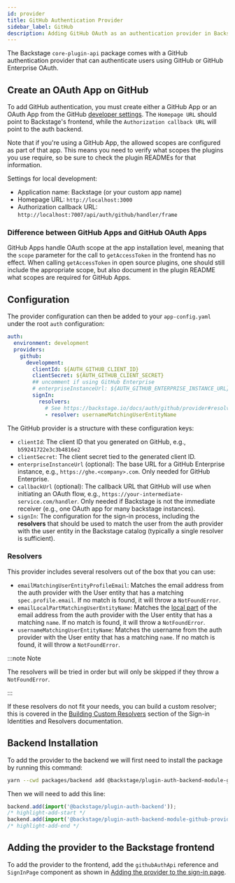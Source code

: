 ```yaml
---
id: provider
title: GitHub Authentication Provider
sidebar_label: GitHub
description: Adding GitHub OAuth as an authentication provider in Backstage
---
```


The Backstage `core-plugin-api` package comes with a GitHub authentication
provider that can authenticate users using GitHub or GitHub Enterprise OAuth.

## Create an OAuth App on GitHub

To add GitHub authentication, you must create either a GitHub App or an OAuth
App from the GitHub
[developer settings](https://github.com/settings/developers). The `Homepage URL`
should point to Backstage's frontend, while the `Authorization callback URL`
will point to the auth backend.

Note that if you're using a GitHub App, the allowed scopes are configured as
part of that app. This means you need to verify what scopes the plugins you use
require, so be sure to check the plugin READMEs for that information.

Settings for local development:

- Application name: Backstage (or your custom app name)
- Homepage URL: `http://localhost:3000`
- Authorization callback URL: `http://localhost:7007/api/auth/github/handler/frame`

### Difference between GitHub Apps and GitHub OAuth Apps

GitHub Apps handle OAuth scope at the app installation level, meaning that the
`scope` parameter for the call to `getAccessToken` in the frontend has no
effect. When calling `getAccessToken` in open source plugins, one should still
include the appropriate scope, but also document in the plugin README what
scopes are required for GitHub Apps.

## Configuration

The provider configuration can then be added to your `app-config.yaml` under the
root `auth` configuration:

```yaml
auth:
  environment: development
  providers:
    github:
      development:
        clientId: ${AUTH_GITHUB_CLIENT_ID}
        clientSecret: ${AUTH_GITHUB_CLIENT_SECRET}
        ## uncomment if using GitHub Enterprise
        # enterpriseInstanceUrl: ${AUTH_GITHUB_ENTERPRISE_INSTANCE_URL}
        signIn:
          resolvers:
            # See https://backstage.io/docs/auth/github/provider#resolvers for more resolvers
            - resolver: usernameMatchingUserEntityName
```

The GitHub provider is a structure with these configuration keys:

- `clientId`: The client ID that you generated on GitHub, e.g.,
  `b59241722e3c3b4816e2`
- `clientSecret`: The client secret tied to the generated client ID.
- `enterpriseInstanceUrl` (optional): The base URL for a GitHub Enterprise
  instance, e.g., `https://ghe.<company>.com`. Only needed for GitHub Enterprise.
- `callbackUrl` (optional): The callback URL that GitHub will use when
  initiating an OAuth flow, e.g.,
  `https://your-intermediate-service.com/handler`. Only needed if Backstage is
  not the immediate receiver (e.g., one OAuth app for many backstage instances).
- `signIn`: The configuration for the sign-in process, including the **resolvers**
  that should be used to match the user from the auth provider with the user
  entity in the Backstage catalog (typically a single resolver is sufficient).

### Resolvers

This provider includes several resolvers out of the box that you can use:

- `emailMatchingUserEntityProfileEmail`: Matches the email address from the auth provider with the User entity that has a matching `spec.profile.email`. If no match is found, it will throw a `NotFoundError`.
- `emailLocalPartMatchingUserEntityName`: Matches the [local part](https://en.wikipedia.org/wiki/Email_address#Local-part) of the email address from the auth provider with the User entity that has a matching `name`. If no match is found, it will throw a `NotFoundError`.
- `usernameMatchingUserEntityName`: Matches the username from the auth provider with the User entity that has a matching `name`. If no match is found, it will throw a `NotFoundError`.

:::note Note

The resolvers will be tried in order but will only be skipped if they throw a `NotFoundError`.

:::

If these resolvers do not fit your needs, you can build a custom resolver; this is covered in the [Building Custom Resolvers](../identity-resolver.md#building-custom-resolvers) section of the Sign-in Identities and Resolvers documentation.

## Backend Installation

To add the provider to the backend we will first need to install the package by running this command:

```bash title="from your Backstage root directory"
yarn --cwd packages/backend add @backstage/plugin-auth-backend-module-github-provider
```

Then we will need to add this line:

```ts title="in packages/backend/src/index.ts"
backend.add(import('@backstage/plugin-auth-backend'));
/* highlight-add-start */
backend.add(import('@backstage/plugin-auth-backend-module-github-provider'));
/* highlight-add-end */
```

## Adding the provider to the Backstage frontend

To add the provider to the frontend, add the `githubAuthApi` reference and
`SignInPage` component as shown in
[Adding the provider to the sign-in page](../index.md#sign-in-configuration).
